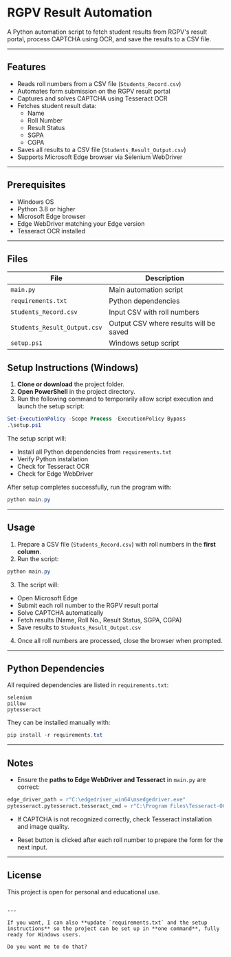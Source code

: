 # RGPV Result Automation

A Python automation script to fetch student results from RGPV's result portal, process CAPTCHA using OCR, and save the results to a CSV file.

---

## Features

- Reads roll numbers from a CSV file (`Students_Record.csv`)
- Automates form submission on the RGPV result portal
- Captures and solves CAPTCHA using Tesseract OCR
- Fetches student result data:
  - Name
  - Roll Number
  - Result Status
  - SGPA
  - CGPA
- Saves all results to a CSV file (`Students_Result_Output.csv`)
- Supports Microsoft Edge browser via Selenium WebDriver

---

## Prerequisites

- Windows OS
- Python 3.8 or higher
- Microsoft Edge browser
- Edge WebDriver matching your Edge version
- Tesseract OCR installed

---

## Files

| File | Description |
|------|-------------|
| `main.py` | Main automation script |
| `requirements.txt` | Python dependencies |
| `Students_Record.csv` | Input CSV with roll numbers |
| `Students_Result_Output.csv` | Output CSV where results will be saved |
| `setup.ps1` | Windows setup script |

## Setup Instructions (Windows)

1. **Clone or download** the project folder.  
2. **Open PowerShell** in the project directory.  
3. Run the following command to temporarily allow script execution and launch the setup script:

```powershell
Set-ExecutionPolicy -Scope Process -ExecutionPolicy Bypass
.\setup.ps1
````

The setup script will:

* Install all Python dependencies from `requirements.txt`
* Verify Python installation
* Check for Tesseract OCR
* Check for Edge WebDriver

After setup completes successfully, run the program with:

```powershell
python main.py
```

---

## Usage

1. Prepare a CSV file (`Students_Record.csv`) with roll numbers in the **first column**.
2. Run the script:

```powershell
python main.py
```

3. The script will:

* Open Microsoft Edge
* Submit each roll number to the RGPV result portal
* Solve CAPTCHA automatically
* Fetch results (Name, Roll No., Result Status, SGPA, CGPA)
* Save results to `Students_Result_Output.csv`

4. Once all roll numbers are processed, close the browser when prompted.

---

## Python Dependencies

All required dependencies are listed in `requirements.txt`:

```text
selenium
pillow
pytesseract
```

They can be installed manually with:

```powershell
pip install -r requirements.txt
```

---

## Notes

* Ensure the **paths to Edge WebDriver and Tesseract** in `main.py` are correct:

```python
edge_driver_path = r"C:\edgedriver_win64\msedgedriver.exe"
pytesseract.pytesseract.tesseract_cmd = r"C:\Program Files\Tesseract-OCR\tesseract.exe"
```

* If CAPTCHA is not recognized correctly, check Tesseract installation and image quality.

* Reset button is clicked after each roll number to prepare the form for the next input.

---

## License

This project is open for personal and educational use.

```

---

If you want, I can also **update `requirements.txt` and the setup instructions** so the project can be set up in **one command**, fully ready for Windows users.  

Do you want me to do that?
```
